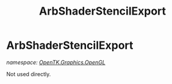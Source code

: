 ﻿---
title: ArbShaderStencilExport
---

# ArbShaderStencilExport
_namespace: [OpenTK.Graphics.OpenGL](N-OpenTK.Graphics.OpenGL.html)_

Not used directly.




